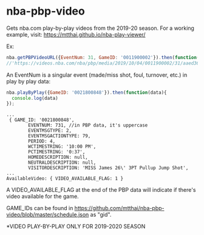 # nba-pbp-video

Gets nba.com play-by-play videos from the 2019-20 season. 
For a working example, visit: https://mtthai.github.io/nba-play-viewer/

Ex:

```js
nba.getPBPVideoURL({EventNum: 31, GameID: '0011900002'}).then(function(data){
//'https://videos.nba.com/nba/pbp/media/2019/10/04/0011900002/31/aaed3664-88f2-a056-beca-d2411ab59c9a_1280x720.mp4'
```
An EventNum is a singular event (made/miss shot, foul, turnover, etc.) in play by play data:

```js
nba.playByPlay({GameID: '0021800848'}).then(function(data){
  console.log(data)
});
```
```
...
 { GAME_ID: '0021800848',
        EVENTNUM: 731, //in PBP data, it's uppercase
        EVENTMSGTYPE: 2,
        EVENTMSGACTIONTYPE: 79,
        PERIOD: 4,
        WCTIMESTRING: '10:00 PM',
        PCTIMESTRING: '0:37',
        HOMEDESCRIPTION: null,
        NEUTRALDESCRIPTION: null,
        VISITORDESCRIPTION: 'MISS James 26\' 3PT Pullup Jump Shot',
...
AvailableVideo: { VIDEO_AVAILABLE_FLAG: 1 }
```

A VIDEO_AVAILABLE_FLAG at the end of the PBP data will indicate if there's video available for the game.

GAME_IDs can be found in https://github.com/mtthai/nba-pbp-video/blob/master/schedule.json as "gid".

*VIDEO PLAY-BY-PLAY ONLY FOR 2019-2020 SEASON
